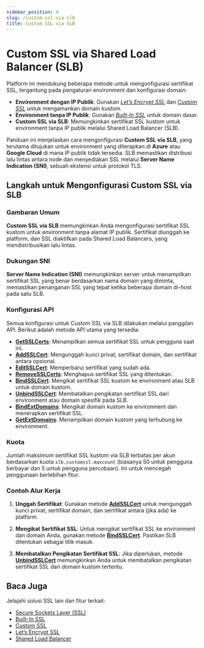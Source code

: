 ```yaml
---
sidebar_position: 4
slug: /custom-ssl-via-slb
title: Custom SSL via SLB
---
```


# Custom SSL via Shared Load Balancer (SLB)

Platform ini mendukung beberapa metode untuk mengonfigurasi sertifikat SSL, tergantung pada pengaturan environment dan konfigurasi domain:

- **Environment dengan IP Publik**: Gunakan _[Let’s Encrypt SSL](https://docs.dewacloud.com/docs/lets-encrypt-ssl)_ dan _[Custom SSL](https://docs.dewacloud.com/docs/custom-ssl)_ untuk mengamankan domain kustom.
- **Environment tanpa IP Publik**: Gunakan _[Built-In SSL](https://docs.dewacloud.com/docs/built-in-ssl)_ untuk domain dasar.
- **Custom SSL via SLB**: Memungkinkan sertifikat SSL kustom untuk environment tanpa IP publik melalui Shared Load Balancer (SLB).

Panduan ini menjelaskan cara mengonfigurasi **Custom SSL via SLB**, yang terutama ditujukan untuk environment yang diterapkan di **Azure** atau **Google Cloud** di mana IP publik tidak tersedia. SLB memastikan distribusi lalu lintas antara node dan menyediakan SSL melalui **Server Name Indication (SNI)**, sebuah ekstensi untuk protokol TLS.

## Langkah untuk Mengonfigurasi Custom SSL via SLB

### Gambaran Umum

**Custom SSL via SLB** memungkinkan Anda mengonfigurasi sertifikat SSL kustom untuk environment tanpa alamat IP publik. Sertifikat diunggah ke platform, dan SSL diaktifkan pada Shared Load Balancers, yang mendistribusikan lalu lintas.

### Dukungan SNI

**Server Name Indication (SNI)** memungkinkan server untuk menampilkan sertifikat SSL yang benar berdasarkan nama domain yang diminta, memastikan penanganan SSL yang tepat ketika beberapa domain di-host pada satu SLB.

### Konfigurasi API

Semua konfigurasi untuk Custom SSL via SLB dilakukan melalui panggilan API. Berikut adalah metode API utama yang tersedia:

- **[GetSSLCerts](https://docs.jelastic.com/api/#!/api/environment.Binder-method-GetSSLCerts)**: Menampilkan semua sertifikat SSL untuk pengguna saat ini.
- **[AddSSLCert](https://docs.jelastic.com/api/#!/api/environment.Binder-method-AddSSLCert)**: Mengunggah kunci privat, sertifikat domain, dan sertifikat antara opsional.
- **[EditSSLCert](https://docs.jelastic.com/api/#!/api/environment.Binder-method-EditSSLCert)**: Memperbarui sertifikat yang sudah ada.
- **[RemoveSSLCerts](https://docs.jelastic.com/api/#!/api/environment.Binder-method-RemoveSSLCerts)**: Menghapus sertifikat SSL yang ditentukan.
- **[BindSSLCert](https://docs.jelastic.com/api/#!/api/environment.Binder-method-BindSSLCert)**: Mengikat sertifikat SSL kustom ke environment atau SLB untuk domain kustom.
- **[UnbindSSLCert](https://docs.jelastic.com/api/#!/api/environment.Binder-method-UnbindSSLCert)**: Membatalkan pengikatan sertifikat SSL dari environment atau domain spesifik pada SLB.
- **[BindExtDomains](https://docs.jelastic.com/api/#!/api/environment.Binder-method-BindExtDomains)**: Mengikat domain kustom ke environment dan menerapkan sertifikat SSL.
- **[GetExtDomains](https://docs.jelastic.com/api/#!/api/environment.Binder-method-GetExtDomains)**: Menampilkan domain kustom yang terhubung ke environment.

### Kuota

Jumlah maksimum sertifikat SSL kustom via SLB terbatas per akun berdasarkan kuota `slb.customssl.maxcount` (biasanya 50 untuk pengguna berbayar dan 5 untuk pengguna percobaan). Ini untuk mencegah penggunaan berlebihan fitur.

### Contoh Alur Kerja

1. **Unggah Sertifikat**: Gunakan metode **[AddSSLCert](https://docs.jelastic.com/api/#!/api/environment.Binder-method-AddSSLCert)** untuk mengunggah kunci privat, sertifikat domain, dan sertifikat antara (jika ada) ke platform.

2. **Mengikat Sertifikat SSL**: Untuk mengikat sertifikat SSL ke environment dan domain Anda, gunakan metode **[BindSSLCert](https://docs.jelastic.com/api/#!/api/environment.Binder-method-BindSSLCert)**. Pastikan SLB ditentukan sebagai titik masuk.

3. **Membatalkan Pengikatan Sertifikat SSL**: Jika diperlukan, metode **[UnbindSSLCert](https://docs.jelastic.com/api/#!/api/environment.Binder-method-UnbindSSLCert)** memungkinkan Anda untuk membatalkan pengikatan sertifikat SSL dari domain kustom tertentu.

## Baca Juga

Jelajahi solusi SSL lain dan fitur terkait:

- [Secure Sockets Layer (SSL)](https://docs.dewacloud.com/docs/secure-sockets-layer)
- [Built-In SSL](https://docs.dewacloud.com/docs/built-in-ssl)
- [Custom SSL](https://docs.dewacloud.com/docs/custom-ssl)
- [Let’s Encrypt SSL](https://docs.dewacloud.com/docs/lets-encrypt-ssl)
- [Shared Load Balancer](https://docs.dewacloud.com/docs/shared-load-balancer)